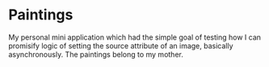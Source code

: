 # Paintings

My personal mini application which had the simple goal of testing how I can promisify logic of setting the source attribute of an image, basically asynchronously. The paintings belong to my mother.
